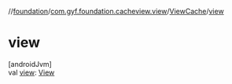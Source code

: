 //[foundation](../../../index.md)/[com.gyf.foundation.cacheview.view](../index.md)/[ViewCache](index.md)/[view](view.md)

# view

[androidJvm]\
val [view](view.md): [View](https://developer.android.com/reference/kotlin/android/view/View.html)